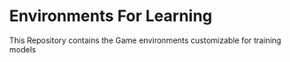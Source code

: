 # Environments For Learning
This Repository contains the Game environments customizable for training models

